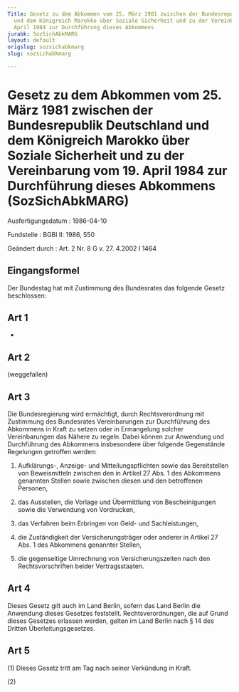 ```yaml
---
Title: Gesetz zu dem Abkommen vom 25. März 1981 zwischen der Bundesrepublik Deutschland
  und dem Königreich Marokko über Soziale Sicherheit und zu der Vereinbarung vom 19.
  April 1984 zur Durchführung dieses Abkommens
jurabk: SozSichAbkMARG
layout: default
origslug: sozsichabkmarg
slug: sozsichabkmarg

---
```


# Gesetz zu dem Abkommen vom 25. März 1981 zwischen der Bundesrepublik Deutschland und dem Königreich Marokko über Soziale Sicherheit und zu der Vereinbarung vom 19. April 1984 zur Durchführung dieses Abkommens (SozSichAbkMARG)

Ausfertigungsdatum
:   1986-04-10

Fundstelle
:   BGBl II: 1986, 550

Geändert durch
:   Art. 2 Nr. 8 G v. 27. 4.2002 I 1464

## Eingangsformel

Der Bundestag hat mit Zustimmung des Bundesrates das folgende Gesetz
beschlossen:

## Art 1

-

## Art 2

(weggefallen)

## Art 3

Die Bundesregierung wird ermächtigt, durch Rechtsverordnung mit
Zustimmung des Bundesrates Vereinbarungen zur Durchführung des
Abkommens in Kraft zu setzen oder in Ermangelung solcher
Vereinbarungen das Nähere zu regeln. Dabei können zur Anwendung und
Durchführung des Abkommens insbesondere über folgende Gegenstände
Regelungen getroffen werden:

1.  Aufklärungs-, Anzeige- und Mitteilungspflichten sowie das
    Bereitstellen von Beweismitteln zwischen den in Artikel 27 Abs. 1 des
    Abkommens genannten Stellen sowie zwischen diesen und den betroffenen
    Personen,


2.  das Ausstellen, die Vorlage und Übermittlung von Bescheinigungen sowie
    die Verwendung von Vordrucken,


3.  das Verfahren beim Erbringen von Geld- und Sachleistungen,


4.  die Zuständigkeit der Versicherungsträger oder anderer in Artikel 27
    Abs. 1 des Abkommens genannter Stellen,


5.  die gegenseitige Umrechnung von Versicherungszeiten nach den
    Rechtsvorschriften beider Vertragsstaaten.

## Art 4

Dieses Gesetz gilt auch im Land Berlin, sofern das Land Berlin die
Anwendung dieses Gesetzes feststellt. Rechtsverordnungen, die auf
Grund dieses Gesetzes erlassen werden, gelten im Land Berlin nach § 14
des Dritten Überleitungsgesetzes.

## Art 5

(1) Dieses Gesetz tritt am Tag nach seiner Verkündung in Kraft.

(2)

